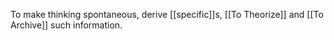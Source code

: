 To make thinking spontaneous, derive [[specific]]s, [[To Theorize]] and [[To Archive]] such information.

